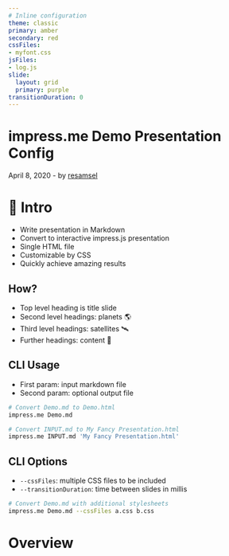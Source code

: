 ```yaml
---
# Inline configuration
theme: classic
primary: amber
secondary: red
cssFiles:
- myfont.css
jsFiles:
- log.js
slide:
  layout: grid
  primary: purple
transitionDuration: 0
---
```


impress.me Demo Presentation Config
===================================

April 8, 2020 - by [resamsel](https://github.com/resamsel)

# 🧭 Intro [](class=primary-bluegrey)

* Write presentation in Markdown
* Convert to interactive impress.js presentation
* Single HTML file
* Customizable by CSS
* Quickly achieve amazing results

## How?

* Top level heading is title slide
* Second level headings: planets 🌎
* Third level headings: satellites 🛰️
* Further headings: content 📖

## CLI Usage

* First param: input markdown file
* Second param: optional output file

```bash
# Convert Demo.md to Demo.html
impress.me Demo.md

# Convert INPUT.md to My Fancy Presentation.html
impress.me INPUT.md 'My Fancy Presentation.html'
```

## CLI Options

* `--cssFiles`: multiple CSS files to be included
* `--transitionDuration`: time between slides in millis

```bash
# Convert Demo.md with additional stylesheets
impress.me Demo.md --cssFiles a.css b.css
```

# Overview [](class=overview)

[logo]: https://github.com/adam-p/markdown-here/raw/master/src/common/images/icon48.png "Logo Title Text 2"

[demo-presentation]: images/demo-presentation.png "Demo Presentation"

[link]: http://www.reddit.com
